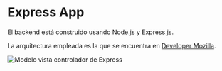 # Express App

El backend está construido usando Node.js y Express.js.


La arquitectura empleada es la que se encuentra en [Developer Mozilla](https://developer.mozilla.org/en-US/docs/Learn/Server-side/Express_Nodejs/routes).

![Modelo vista controlador de Express](../mvc_express.png)